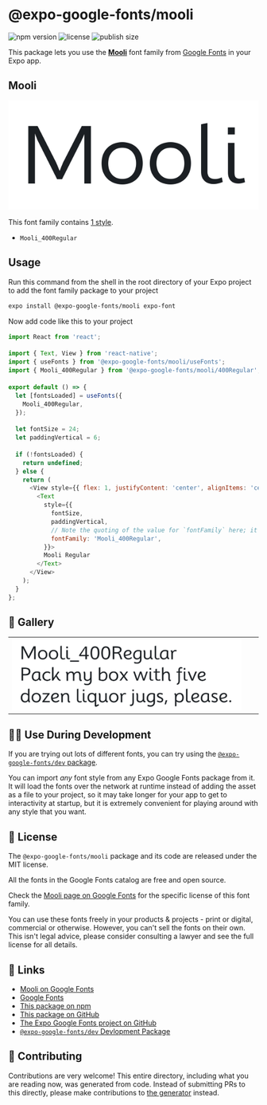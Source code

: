 # @expo-google-fonts/mooli

![npm version](https://flat.badgen.net/npm/v/@expo-google-fonts/mooli)
![license](https://flat.badgen.net/github/license/expo/google-fonts)
![publish size](https://flat.badgen.net/packagephobia/install/@expo-google-fonts/mooli)

This package lets you use the [**Mooli**](https://fonts.google.com/specimen/Mooli) font family from [Google Fonts](https://fonts.google.com/) in your Expo app.

## Mooli

![Mooli](./font-family.png)

This font family contains [1 style](#-gallery).

- `Mooli_400Regular`

## Usage

Run this command from the shell in the root directory of your Expo project to add the font family package to your project
```sh
expo install @expo-google-fonts/mooli expo-font
```

Now add code like this to your project
```js
import React from 'react';

import { Text, View } from 'react-native';
import { useFonts } from '@expo-google-fonts/mooli/useFonts';
import { Mooli_400Regular } from '@expo-google-fonts/mooli/400Regular';

export default () => {
  let [fontsLoaded] = useFonts({
    Mooli_400Regular,
  });

  let fontSize = 24;
  let paddingVertical = 6;

  if (!fontsLoaded) {
    return undefined;
  } else {
    return (
      <View style={{ flex: 1, justifyContent: 'center', alignItems: 'center' }}>
        <Text
          style={{
            fontSize,
            paddingVertical,
            // Note the quoting of the value for `fontFamily` here; it expects a string!
            fontFamily: 'Mooli_400Regular',
          }}>
          Mooli Regular
        </Text>
      </View>
    );
  }
};

```

## 🔡 Gallery


||||
|-|-|-|
|![Mooli_400Regular](.//400Regular/Mooli_400Regular.ttf.png)||||


## 👩‍💻 Use During Development

If you are trying out lots of different fonts, you can try using the [`@expo-google-fonts/dev` package](https://github.com/freeboub/google-fonts/tree/master/font-packages/dev#readme).

You can import *any* font style from any Expo Google Fonts package from it. It will load the fonts
over the network at runtime instead of adding the asset as a file to your project, so it may take longer
for your app to get to interactivity at startup, but it is extremely convenient
for playing around with any style that you want.

## 📖 License

The `@expo-google-fonts/mooli` package and its code are released under the MIT license.

All the fonts in the Google Fonts catalog are free and open source.

Check the [Mooli page on Google Fonts](https://fonts.google.com/specimen/Mooli) for the specific license of this font family.

You can use these fonts freely in your products & projects - print or digital, commercial or otherwise. However, you can't sell the fonts on their own. This isn't legal advice, please consider consulting a lawyer and see the full license for all details.

## 🔗 Links

- [Mooli on Google Fonts](https://fonts.google.com/specimen/Mooli)
- [Google Fonts](https://fonts.google.com/)
- [This package on npm](https://www.npmjs.com/package/@expo-google-fonts/mooli)
- [This package on GitHub](https://github.com/freeboub/google-fonts/tree/master/font-packages/mooli)
- [The Expo Google Fonts project on GitHub](https://github.com/freeboub/google-fonts)
- [`@expo-google-fonts/dev` Devlopment Package](https://github.com/freeboub/google-fonts/tree/master/font-packages/dev)

## 🤝 Contributing

Contributions are very welcome! This entire directory, including what you are reading now, was generated from code. Instead of submitting PRs to this directly, please make contributions to [the generator](https://github.com/freeboub/google-fonts/tree/master/packages/generator) instead.

